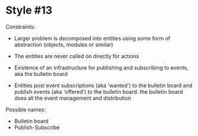 Style #13
==============================

Constraints:

- Larger problem is decomposed into entities using some form of abstraction
  (objects, modules or similar)

- The entities are never called on directly for actions

- Existence of an infrastructure for publishing and subscribing to
  events, aka the bulletin board

- Entities post event subscriptions (aka 'wanted') to the bulletin
  board and publish events (aka 'offered') to the bulletin board. the
  bulletin board does all the event management and distribution

Possible names:

- Bulletin board
- Publish-Subscribe

